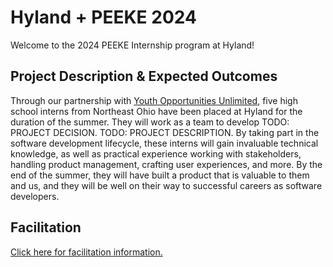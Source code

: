 # Hyland + PEEKE 2024
Welcome to the 2024 PEEKE Internship program at Hyland!

## Project Description & Expected Outcomes
Through our partnership with [Youth Opportunities Unlimited](https://www.youcle.org/), five high school interns from Northeast Ohio have been placed at Hyland for the duration of the summer. They will work as a team to develop TODO: PROJECT DECISION. TODO: PROJECT DESCRIPTION. By taking part in the software development lifecycle, these interns will gain invaluable technical knowledge, as well as practical experience working with stakeholders, handling product management, crafting user experiences, and more. By the end of the summer, they will have built a product that is valuable to them and us, and they will be well on their way to successful careers as software developers.

## Facilitation
[Click here for facilitation information.](Facilitators/)
